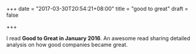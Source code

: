 +++
date = "2017-03-30T20:54:21+08:00"
title = "good to great"
draft = false

+++

I read **Good to Great in January 2016**. An awesome read sharing detailed analysis on how good companies became great.

